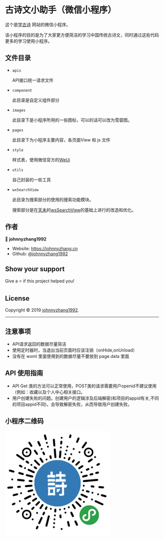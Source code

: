 # 古诗文小助手（微信小程序）

这个是[学古诗](https://xuegushi.cn) 网站的微信小程序。

该小程序的目的是为了大家更方便简洁的学习中国传统古诗文，同时通过这些代码更多的学习使用小程序。

## 文件目录

- `apis`

    API接口统一请求文件
- `component`

    此目录是自定义组件部分
- `images`

    此目录下是小程序所用的一些图标，可以的话可以改为雪碧图。
- `pages`

    此目录下为小程序主要内容，各页面View 和 js 文件
- `style`

    样式表，使用微信官方的[WeUi](https://weui.io)
- `utils`

    自己封装的一些工具
- `wxSearchView`

    此目录为搜索部分的使用的搜索功能模块。

    搜索部分是在[天未](https://github.com/mindawei)的[wsSearchView](https://github.com/mindawei/wsSearchView)的基础上进行的改造和优化。

## 作者

👤 **johnnyzhang1992**

* Website: https://johnnyzhang.cn
* Github: [@johnnyzhang1992](https://github.com/johnnyzhang1992)

## Show your support

Give a ⭐️ if this project helped you!

##  License

Copyright © 2019 [johnnyzhang1992](https://github.com/johnnyzhang1992).<br />

***
## 注意事项

- API请求返回的数据尽量简洁
- 使用定时器时，当退出当前页面时应该注销（onHide,onUnload）
- 没有在 wxml 里面使用到的数据尽量不要放到 page.data 里面

## API 使用指南
- API Get 类的方法可以正常使用，POST类的请求需要用户openid不建议使用（例如：收藏以及个人中心相关接口。
- 用户创建失败的问题。创建用户的逻辑涉及后端解密(和项目的appid有关,不同的项目appid不同)，会导致解密失败，从而导致用户创建失败。

## 小程序二维码

![古诗文小助手](./images/xcx.jpg)

